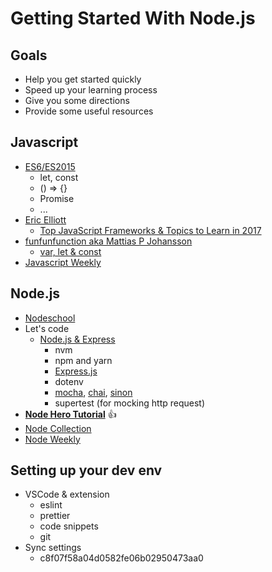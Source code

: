 # Getting Started With Node.js
## Goals
* Help you get started quickly
* Speed up your learning process
* Give you some directions
* Provide some useful resources

## Javascript
* [ES6/ES2015](http://es6-features.org/)
  * let, const
  * () => {}
  * Promise
  * ...
* [Eric Elliott](https://medium.com/@_ericelliott/latest)
  * [Top JavaScript Frameworks & Topics to Learn in 2017](https://medium.com/javascript-scene/top-javascript-frameworks-topics-to-learn-in-2017-700a397b711)
* [funfunfunction aka Mattias P Johansson](https://medium.com/@mpjme/latest)
  * [var, let & const](https://medium.com/humans-create-software/var-let-and-const-what-why-and-how-es6-javascript-features-92f1833f56d0)
* [Javascript Weekly](http://javascriptweekly.com/)

## Node.js
* [Nodeschool](https://nodeschool.io/)
* Let's code 
  * [Node.js & Express](https://medium.com/javascript-scene/introduction-to-node-express-90c431f9e6fd)
    * nvm
    * npm and yarn
    * [Express.js](https://expressjs.com/)
    * dotenv
    * [mocha](https://mochajs.org/), [chai](http://chaijs.com/), [sinon](http://sinonjs.org/)
    * supertest (for mocking http request)
* **[Node Hero Tutorial](https://blog.risingstack.com/node-hero-tutorial-getting-started-with-node-js/)** :thumbsup:
* [Node Collection](https://medium.com/the-node-js-collection)
* [Node Weekly](http://nodeweekly.com/)

## Setting up your dev env
* VSCode & extension
  * eslint
  * prettier
  * code snippets
  * git
* Sync settings
  * c8f07f58a04d0582fe06b02950473aa0